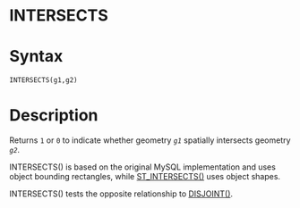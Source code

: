 # INTERSECTS

#

# Syntax

```
INTERSECTS(g1,g2)
```

#

# Description

Returns `1` or `0` to indicate whether geometry *`g1`* spatially intersects geometry *`g2`*.

INTERSECTS() is based on the original MySQL implementation and uses object bounding rectangles, while [ST_INTERSECTS()](/en/st_intersects/) uses object shapes.

INTERSECTS() tests the opposite relationship to [DISJOINT()](disjoint.md).